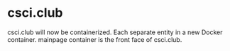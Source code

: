 # csci.club

csci.club will now be containerized. Each separate entity in a new Docker container. mainpage container is the front face of csci.club. 
